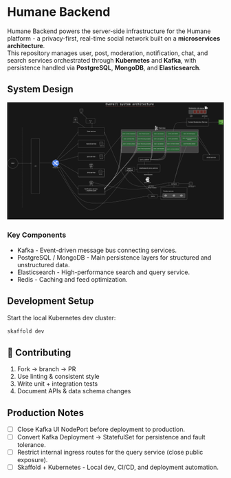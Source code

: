 # Humane Backend

Humane Backend powers the server-side infrastructure for the Humane platform - a privacy-first, real-time social network built on a **microservices architecture**.  
This repository manages user, post, moderation, notification, chat, and search services orchestrated through **Kubernetes** and **Kafka**, with persistence handled via **PostgreSQL**, **MongoDB**, and **Elasticsearch**.

## System Design

![Alt text](/Docs/full-architecture-light.png)

### Key Components

- Kafka - Event-driven message bus connecting services.
- PostgreSQL / MongoDB - Main persistence layers for structured and unstructured data.
- Elasticsearch - High-performance search and query service.
- Redis - Caching and feed optimization.


## Development Setup

Start the local Kubernetes dev cluster:

```bash
skaffold dev
```

## 🤝 Contributing

1. Fork → branch → PR
2. Use linting & consistent style
3. Write unit + integration tests
4. Document APIs & data schema changes

## Production Notes
- [ ] Close Kafka UI NodePort before deployment to production.
- [ ] Convert Kafka Deployment → StatefulSet for persistence and fault tolerance.
- [ ] Restrict internal ingress routes for the query service (close public exposure).
- [ ] Skaffold + Kubernetes - Local dev, CI/CD, and deployment automation.
